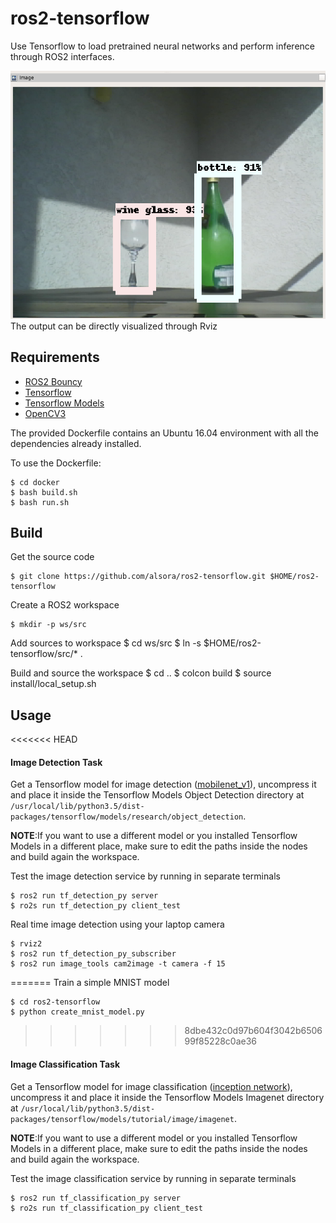 # ros2-tensorflow

Use Tensorflow to load pretrained neural networks and perform inference through ROS2 interfaces.

<img src="/data/detection.png" alt="Rviz2 detection output"/>
The output can be directly visualized through Rviz

## Requirements

 - [ROS2 Bouncy](https://index.ros.org/doc/ros2/Installation/)
 - [Tensorflow](https://www.tensorflow.org/install/)
 - [Tensorflow Models](https://github.com/tensorflow/models/blob/master/research/object_detection/g3doc/installation.md)
 - [OpenCV3](https://docs.opencv.org/3.0-beta/doc/tutorials/introduction/linux_install/linux_install.html)

The provided Dockerfile contains an Ubuntu 16.04 environment with all the dependencies already installed.

To use the Dockerfile:

    $ cd docker
    $ bash build.sh
    $ bash run.sh

## Build 

Get the source code

    $ git clone https://github.com/alsora/ros2-tensorflow.git $HOME/ros2-tensorflow

Create a ROS2 workspace

    $ mkdir -p ws/src

Add sources to workspace
    $ cd ws/src
    $ ln -s $HOME/ros2-tensorflow/src/* .

Build and source the workspace
    $ cd ..
    $ colcon build
    $ source install/local_setup.sh

## Usage

<<<<<<< HEAD
#### Image Detection Task

Get a Tensorflow model for image detection ([mobilenet_v1](download.tensorflow.org/models/object_detection/ssd_mobilenet_v1_coco_2017_11_17.tar.gz)), uncompress it and place it inside the Tensorflow Models Object Detection directory at `/usr/local/lib/python3.5/dist-packages/tensorflow/models/research/object_detection`.

**NOTE**:If you want to use a different model or you installed Tensorflow Models in a different place, make sure to edit the paths inside the nodes and build again the workspace.

Test the image detection service by running in separate terminals

    $ ros2 run tf_detection_py server
    $ ro2s run tf_detection_py client_test

Real time image detection using your laptop camera

    $ rviz2
    $ ros2 run tf_detection_py_subscriber
    $ ros2 run image_tools cam2image -t camera -f 15

=======
Train a simple MNIST model

    $ cd ros2-tensorflow
    $ python create_mnist_model.py
>>>>>>> 8dbe432c0d97b604f3042b650699f85228c0ae36

#### Image Classification Task

Get a Tensorflow model for image classification ([inception network](http://download.tensorflow.org/models/image/imagenet/inception-2015-12-05.tgz)), uncompress it and place it inside the Tensorflow Models Imagenet directory at `/usr/local/lib/python3.5/dist-packages/tensorflow/models/tutorial/image/imagenet`.

**NOTE**:If you want to use a different model or you installed Tensorflow Models in a different place, make sure to edit the paths inside the nodes and build again the workspace.

Test the image classification service by running in separate terminals

    $ ros2 run tf_classification_py server
    $ ro2s run tf_classification_py client_test
